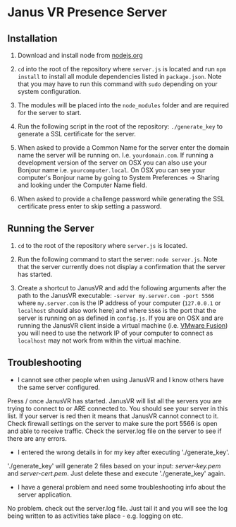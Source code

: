 Janus VR Presence Server
========================


Installation
------------

1. Download and install node from [nodejs.org](http://nodejs.org)

2. `cd` into the root of the repository where `server.js` is located and run `npm install` to install all module
dependencies listed in `package.json`. Note that you may have to run this command with `sudo` depending on your system
configuration.

3. The modules will be placed into the `node_modules` folder and are required for the server to start.

4. Run the following script in the root of the repository: `./generate_key` to generate a SSL certificate for the server.

5. When asked to provide a Common Name for the server enter the domain name the server will be running on. I.e.
`yourdomain.com`. If running a development version of the server on OSX you can also use your Bonjour name i.e.
`yourcomputer.local`. On OSX you can see your computer's Bonjour name by going to System Preferences -> Sharing and
looking under the Computer Name field.

6. When asked to provide a challenge password while generating the SSL certificate press enter to skip setting a password.


Running the Server
------------------

1. `cd` to the root of the repository where `server.js` is located.

2. Run the following command to start the server: `node server.js`. Note that the server currently does not display a
confirmation that the server has started.

3. Create a shortcut to JanusVR and add the following arguments after the path to the JanusVR executable:
`-server my.server.com -port 5566` where `my.server.com` is the IP address of your computer (`127.0.0.1` or `localhost`
should also work here) and where `5566` is the port that the server is running on as defined in `config.js`. If you are
on OSX and are running the JanusVR client inside a virtual machine (i.e.
[VMware Fusion](http://www.vmware.com/products/fusion)) you will need to use the network IP of your computer to connect
as `localhost` may not work from within the virtual machine.  

Troubleshooting
------------------

* I cannot see other people when using JanusVR and I know others have the same server configured.

Press / once JanusVR has started.  JanusVR will list all the servers you are trying to connect to or ARE connected to.  You should see your server in this list.  If your server is red then it means that JanusVR cannot connect to it.  Check firewall settings on the server to make sure the port 5566 is open and able to receive traffic.  Check the server.log file on the server to see if there are any errors.

* I entered the wrong details in for my key after executing './generate_key'.
 
'./generate_key' will generate 2 files based on your input: *server-key.pem* and *server-cert.pem*.  Just delete these and execute './generate_key' again.

* I have a general problem and need some troubleshooting info about the server application.

No problem.  check out the server.log file.  Just tail it and you will see the log being written to as activities take place - e.g. logging on etc.
